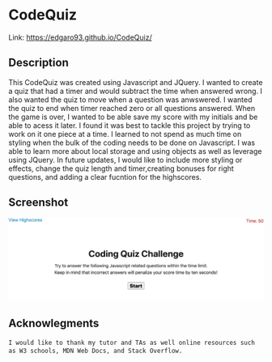 # CodeQuiz
Link: https://edgaro93.github.io/CodeQuiz/

## Description

This CodeQuiz was created using Javascript and JQuery. I wanted to create a quiz that had a timer and would subtract the time when answered wrong. I also wanted the quiz to move when a question was anwswered. I wanted the quiz to end when timer reached zero or all questions answered. When the game is over, I wanted to be able save my score with my initials and be able to acess it later. I found it was best to tackle this project by trying to work on it one piece at a time. I learned to not spend as much time on styling when the bulk of the coding needs to be done on Javascript. I was able to learn more about local storage and using objects as well as leverage using JQuery. In future updates, I would like to include more styling or effects, change the quiz length and timer,creating bonuses for right questions, and adding a clear fucntion for the highscores.


## Screenshot
![plot](Assets/images/edgaro93.github.io_CodeQuiz_.png)


## Acknowlegments
~~~
I would like to thank my tutor and TAs as well online resources such as W3 schools, MDN Web Docs, and Stack Overflow.
~~~